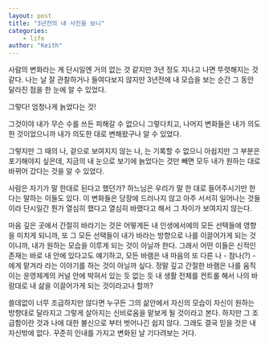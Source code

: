 ```yaml
---
layout: post
title: "3년전의 내 사진을 보니"
categories:
    - life
author: "Keith"
---
```


사람의 변화라는 게 단시일엔 거의 없는 것 같지만 3년 정도 지나고 나면 뚜렷해지는 것 같다. 나는 날 잘 관찰하거나 들여다보지 않지만 3년전에 내 모습을 보는 순간 그 동안 달라진 점을 한 눈에 알 수 있었다. 

그렇다! 엄청나게 늙었다는 것!

그것이야 내가 무슨 수를 쓰든 피해갈 수 없으니 그렇다치고, 나머지 변화들은 내가 의도한 것이었으니까 내가 의도한 대로 변해왔구나 알 수 있었다.

그렇지만 그 때의 나, 겉으로 보여지지 않는 나, 는 기록할 수 없으니 아쉽지만 그 부분은 포기해야지 싶은데, 지금의 내 눈으로 보기에 늙었다는 것만 빼면 모두 내가 원하는 대로 바뀌어 갔다는 것을 알 수 있었다.

사람은 자기가 말 한대로 된다고 했던가? 하느님은 우리가 말 한 대로 들어주시기만 한다는 말하는 이들도 있다. 이 변화들은 당장에 드러나지 않고 아주 서서히 일어나는 것들이라 단시일간 뭔가 열심히 했다고 열심히 바랬다고 해서 그 차이가 보여지지 않는다. 

마음 깊은 곳에서 간절히 바라기는 것은 어떻게든 내 인생에서에의 모든 선택들에 영향을 미치게 되니까, 또 그 모든 선택들이 내가 바라는 방향으로 나를 이끌어가게 되는 것이니까, 내가 원하는 모습을 이루게 되는 것이 아닐까 한다. 그래서 어떤 이들은 신적인 존재는 바로 내 안에 있다고도 얘기하고, 모든 바램은 내 마음의 또 다른 나 - 참나(?) - 에게 맡겨라 라는 이야기를 하는 것이 아닐까 싶다. 정말 깊고 간절한 바램은 나를 움직이는 운영체계의 커널 안에 박혀서 있는 듯 없는 듯 내 생활 전체를 컨트롤 해서 나의 바람대로 내 삶을 이끌어가게 되는 것이라고나 할까?

쓸데없이 너무 조급하지만 않다면 누구든 그의 삶안에서 자신의 모습이 자신이 원하는 방향대로 달라지고 그렇게 살아지는 신비로움을 맡보게 될 것이라고 본다. 하지만 그 조급함이란 것과 나에 대한 불신으로 부터 벗어나긴 쉽지 않다. 그래도 결국 믿을 것은 내 자신밖에 없다. 꾸준히 인내를 가지고 변화된 날 기다려보는 거다. 
